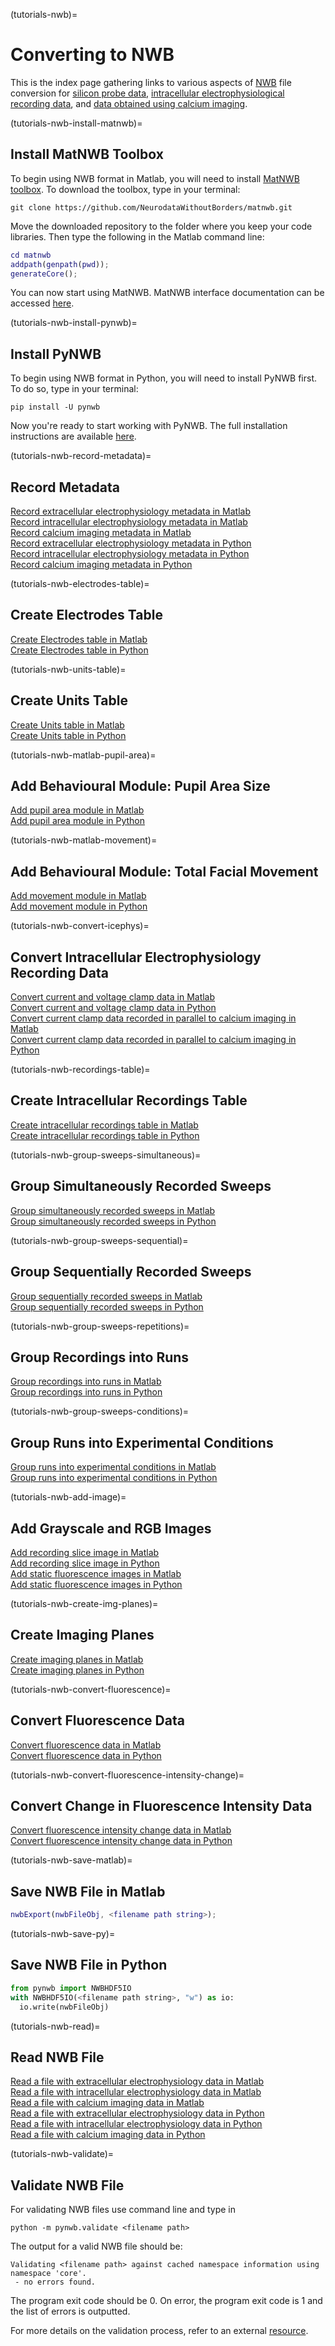 (tutorials-nwb)=
# Converting to NWB
This is the index page gathering links to various aspects of [NWB](https://www.nwb.org/) file conversion for [silicon probe data](tutorials-silicon-probe), [intracellular electrophysiological recording data](tutorials-pclamp), and [data obtained using calcium imaging](tutorials-caimage).

(tutorials-nwb-install-matnwb)=
## Install MatNWB Toolbox
To begin using NWB format in Matlab, you will need to install [MatNWB toolbox](https://neurodatawithoutborders.github.io/matnwb/). To download the toolbox, type in your terminal:
```
git clone https://github.com/NeurodataWithoutBorders/matnwb.git
```
Move the downloaded repository to the folder where you keep your code libraries. Then type the following in the Matlab command line:
```matlab
cd matnwb
addpath(genpath(pwd));
generateCore();
```
You can now start using MatNWB. MatNWB interface documentation can be accessed [here](https://neurodatawithoutborders.github.io/matnwb/doc/index.html).

(tutorials-nwb-install-pynwb)=
## Install PyNWB
To begin using NWB format in Python, you will need to install PyNWB first. To do so, type in your terminal:
```
pip install -U pynwb
```
Now you're ready to start working with PyNWB. The full installation instructions are available [here](https://pynwb.readthedocs.io/en/stable/install_users.html).

(tutorials-nwb-record-metadata)=
## Record Metadata
[Record extracellular electrophysiology metadata in Matlab](tutorials-silicon-probe-convert2nwb-matlab-record-metadata) \
[Record intracellular electrophysiology metadata in Matlab](tutorials-pclamp-convert2nwb-matlab-record-metadata) \
[Record calcium imaging metadata in Matlab](tutorials-caimage-convert2nwb-matlab-record-metadata) \
[Record extracellular electrophysiology metadata in Python](tutorials-silicon-probe-convert2nwb-py-record-metadata) \
[Record intracellular electrophysiology metadata in Python](tutorials-pclamp-convert2nwb-py-record-metadata) \
[Record calcium imaging metadata in Python](tutorials-caimage-convert2nwb-py-record-metadata)

(tutorials-nwb-electrodes-table)=
## Create Electrodes Table
[Create Electrodes table in Matlab](tutorials-silicon-probe-convert2nwb-matlab-electrodes-table) \
[Create Electrodes table in Python](tutorials-silicon-probe-convert2nwb-py-electrodes-table)

(tutorials-nwb-units-table)=
## Create Units Table
[Create Units table in Matlab](tutorials-silicon-probe-convert2nwb-matlab-units-table) \
[Create Units table in Python](tutorials-silicon-probe-convert2nwb-py-units-table)

(tutorials-nwb-matlab-pupil-area)=
## Add Behavioural Module: Pupil Area Size
[Add pupil area module in Matlab](tutorials-silicon-probe-convert2nwb-matlab-pupil-area) \
[Add pupil area module in Python](tutorials-silicon-probe-convert2nwb-py-pupil-area)

(tutorials-nwb-matlab-movement)=
## Add Behavioural Module: Total Facial Movement
[Add movement module in Matlab](tutorials-silicon-probe-convert2nwb-matlab-movement) \
[Add movement module in Python](tutorials-silicon-probe-convert2nwb-py-movement)

(tutorials-nwb-convert-icephys)=
## Convert Intracellular Electrophysiology Recording Data
[Convert current and voltage clamp data in Matlab](tutorials-pclamp-convert2nwb-matlab-convert-icephys) \
[Convert current and voltage clamp data in Python](tutorials-pclamp-convert2nwb-py-convert-icephys) \
[Convert current clamp data recorded in parallel to calcium imaging in Matlab](tutorials-caimage-convert2nwb-matlab-convert-icephys) \
[Convert current clamp data recorded in parallel to calcium imaging in Python](tutorials-caimage-convert2nwb-py-convert-icephys)

(tutorials-nwb-recordings-table)=
## Create Intracellular Recordings Table
[Create intracellular recordings table in Matlab](tutorials-pclamp-convert2nwb-matlab-recordings-table) \
[Create intracellular recordings table in Python](tutorials-pclamp-convert2nwb-py-recordings-table)

(tutorials-nwb-group-sweeps-simultaneous)=
## Group Simultaneously Recorded Sweeps
[Group simultaneously recorded sweeps in Matlab](tutorials-pclamp-convert2nwb-matlab-group-sweeps-simultaneous) \
[Group simultaneously recorded sweeps in Python](tutorials-pclamp-convert2nwb-py-group-sweeps-simultaneous)

(tutorials-nwb-group-sweeps-sequential)=
## Group Sequentially Recorded Sweeps
[Group sequentially recorded sweeps in Matlab](tutorials-pclamp-convert2nwb-matlab-group-sweeps-sequential) \
[Group sequentially recorded sweeps in Python](tutorials-pclamp-convert2nwb-py-group-sweeps-sequential)

(tutorials-nwb-group-sweeps-repetitions)=
## Group Recordings into Runs
[Group recordings into runs in Matlab](tutorials-pclamp-convert2nwb-matlab-group-sweeps-repetitions) \
[Group recordings into runs in Python](tutorials-pclamp-convert2nwb-py-group-sweeps-repetitions)

(tutorials-nwb-group-sweeps-conditions)=
## Group Runs into Experimental Conditions
[Group runs into experimental conditions in Matlab](tutorials-pclamp-convert2nwb-matlab-group-sweeps-conditions) \
[Group runs into experimental conditions in Python](tutorials-pclamp-convert2nwb-py-group-sweeps-conditions)

(tutorials-nwb-add-image)=
## Add Grayscale and RGB Images
[Add recording slice image in Matlab](tutorials-pclamp-convert2nwb-matlab-add-image) \
[Add recording slice image in Python](tutorials-pclamp-convert2nwb-py-add-image) \
[Add static fluorescence images in Matlab](tutorials-caimage-convert2nwb-matlab-convert-images) \
[Add static fluorescence images in Python](tutorials-caimage-convert2nwb-py-convert-images)

(tutorials-nwb-create-img-planes)=
## Create Imaging Planes
[Create imaging planes in Matlab](tutorials-caimage-convert2nwb-matlab-create-img-planes) \
[Create imaging planes in Python](tutorials-caimage-convert2nwb-py-create-img-planes)

(tutorials-nwb-convert-fluorescence)=
## Convert Fluorescence Data
[Convert fluorescence data in Matlab](tutorials-caimage-convert2nwb-matlab-convert-fluorescence) \
[Convert fluorescence data in Python](tutorials-caimage-convert2nwb-py-convert-fluorescence)

(tutorials-nwb-convert-fluorescence-intensity-change)=
## Convert Change in Fluorescence Intensity Data
[Convert fluorescence intensity change data in Matlab](tutorials-caimage-convert2nwb-matlab-convert-fluorescence-intensity-change) \
[Convert fluorescence intensity change data in Python](tutorials-caimage-convert2nwb-py-convert-fluorescence-intensity-change)

(tutorials-nwb-save-matlab)=
## Save NWB File in Matlab
```matlab
nwbExport(nwbFileObj, <filename path string>);
```

(tutorials-nwb-save-py)=
## Save NWB File in Python
```python
from pynwb import NWBHDF5IO
with NWBHDF5IO(<filename path string>, "w") as io:
  io.write(nwbFileObj)
```

(tutorials-nwb-read)=
## Read NWB File
[Read a file with extracellular electrophysiology data in Matlab](tutorials-silicon-probe-convert2nwb-matlab-read) \
[Read a file with intracellular electrophysiology data in Matlab](tutorials-pclamp-convert2nwb-matlab-read) \
[Read a file with calcium imaging data in Matlab](tutorials-caimage-convert2nwb-matlab-read) \
[Read a file with extracellular electrophysiology data in Python](tutorials-silicon-probe-convert2nwb-py-read) \
[Read a file with intracellular electrophysiology data in Python](tutorials-pclamp-convert2nwb-py-read) \
[Read a file with calcium imaging data in Python](tutorials-caimage-convert2nwb-py-read)

(tutorials-nwb-validate)=
## Validate NWB File
For validating NWB files use command line and type in
```
python -m pynwb.validate <filename path>
```
The output for a valid NWB file should be:
```
Validating <filename path> against cached namespace information using namespace 'core'.
 - no errors found.
```
The program exit code should be 0. On error, the program exit code is 1 and the list of errors is outputted.

For more details on the validation process, refer to an external [resource](https://pynwb.readthedocs.io/en/stable/validation.html).